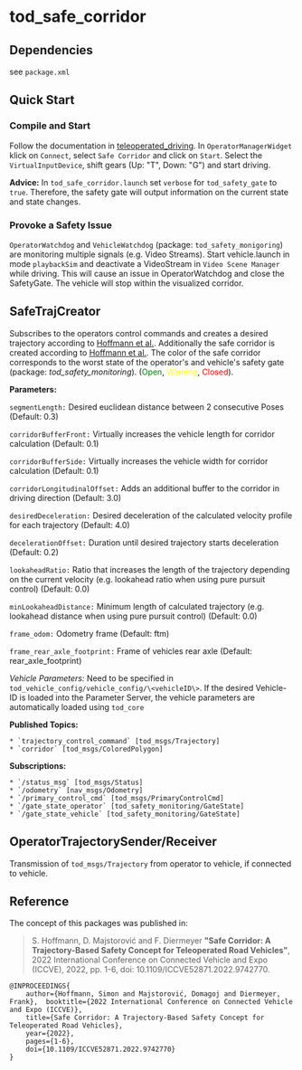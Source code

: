 # tod_safe_corridor

## Dependencies

see `package.xml`

## Quick Start

### Compile and Start

Follow the documentation in [teleoperated_driving](https://github.com/TUMFTM/teleoperated_driving). In `OperatorManagerWidget` klick on `Connect`, select `Safe Corridor` and click on `Start`. Select the `VirtualInputDevice`, shift gears (Up: "T", Down: "G") and start driving.

**Advice:** In `tod_safe_corridor.launch` set `verbose` for `tod_safety_gate` to `true`. Therefore, the safety gate will output information on the current state and state changes.

### Provoke a Safety Issue

`OperatorWatchdog` and `VehicleWatchdog` (package: `tod_safety_monigoring`) are monitoring multiple signals (e.g. Video Streams). Start vehicle.launch in mode `playbackSim` and deactivate a VideoStream in `Video Scene Manager` while driving. This will cause an issue in OperatorWatchdog and close the SafetyGate. The vehicle will stop within the visualized corridor.

## SafeTrajCreator

Subscribes to the operators control commands and creates a desired trajectory according to [Hoffmann et al.](#reference). Additionally the safe corridor is created according to [Hoffmann et al.](#reference). The color of the safe corridor corresponds to the worst state of the operator's and vehicle's safety gate (package: *tod_safety_monitoring*). (<span style="color:green">Open</span>, <span style="color:yellow">Warning</span>, <span style="color:red">Closed</span>).

**Parameters:**

`segmentLength:` Desired euclidean distance between 2 consecutive Poses (Default: 0.3)

`corridorBufferFront:` Virtually increases the vehicle length for corridor calculation (Default: 0.1)

`corridorBufferSide:` Virtually increases the vehicle width for corridor calculation (Default: 0.1)

`corridorLongitudinalOffset:` Adds an additional buffer to the corridor in driving direction (Default: 3.0)

`desiredDeceleration:` Desired deceleration of the calculated velocity profile for each trajectory (Default: 4.0)

`decelerationOffset:`  Duration until desired trajectory starts deceleration (Default: 0.2)

`lookaheadRatio:` Ratio that increases the length of the trajectory depending on the current velocity (e.g. lookahead ratio when using pure pursuit control) (Default: 0.0)

`minLookaheadDistance:` Minimum length of calculated trajectory (e.g. lookahead distance when using pure pursuit control) (Default: 0.0)

`frame_odom:` Odometry frame (Default: ftm)

`frame_rear_axle_footprint:` Frame of vehicles rear axle (Default: rear_axle_footprint)

*Vehicle Parameters:* Need to be specified in `tod_vehicle_config/vehicle_config/\<vehicleID\>`. If the desired Vehicle-ID is loaded into the Parameter Server, the vehicle parameters are automatically loaded using `tod_core`

**Published Topics:**

    * `trajectory_control_command` [tod_msgs/Trajectory]
    * `corridor` [tod_msgs/ColoredPolygon]

**Subscriptions:**

    * `/status_msg` [tod_msgs/Status]
    * `/odometry` [nav_msgs/Odometry]
    * `/primary_control_cmd` [tod_msgs/PrimaryControlCmd]
    * `/gate_state_operator` [tod_safety_monitoring/GateState]
    * `/gate_state_vehicle` [tod_safety_monitoring/GateState]

## OperatorTrajectorySender/Receiver

Transmission of `tod_msgs/Trajectory` from operator to vehicle, if connected to vehicle.

## Reference

The concept of this packages was published in:

> S. Hoffmann, D. Majstorović and F. Diermeyer
> **"Safe Corridor: A Trajectory-Based Safety Concept for Teleoperated Road Vehicles"**, 
> 2022 International Conference on Connected Vehicle and Expo (ICCVE), 2022, pp. 1-6, doi: 10.1109/ICCVE52871.2022.9742770.

    @INPROCEEDINGS{
        author={Hoffmann, Simon and Majstorović, Domagoj and Diermeyer, Frank},  booktitle={2022 International Conference on Connected Vehicle and Expo (ICCVE)}, 
        title={Safe Corridor: A Trajectory-Based Safety Concept for Teleoperated Road Vehicles}, 
        year={2022},
        pages={1-6},
        doi={10.1109/ICCVE52871.2022.9742770}
    }
